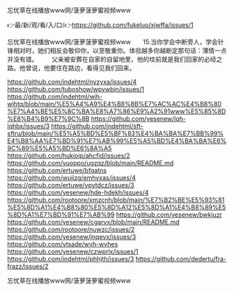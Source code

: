 忘忧草在线播放www网/菠萝菠萝蜜视频www

👉最/新/观/看/入/口/👉https://github.com/fukeluo/xjwffa/issues/1

忘忧草在线播放www网/菠萝菠萝蜜视频www　　15.当你学会中断旁人，学会针锋相对时，她们相反会敬仰你，以至敬重你。体验越多你越断定那句话：薄情一点并没有错。
　　父亲被安葬在自家的自留地里，他的坟前就是我们回家的必经之路。他曾说，他要住在路边，看得见我们回来。


https://github.com/indehtml/nyzyxa/issues/4
https://github.com/tuboshow/wpywbin/issues/1
https://github.com/indehtml/wjh-wjhtq/blob/main/%E5%A4%A9%E4%B8%8B%E7%AC%AC%E4%B8%80%E7%A4%BE%E5%8C%BA%E8%A7%86%E9%A2%91www%E5%85%8D%E8%B4%B9%E7%9C%8B
https://github.com/yesenew/lqh-lqhbx/issues/3
https://github.com/indehtml/sft-sftru/blob/main/%E5%A5%BD%E5%BF%83%E4%BA%BA%E7%BB%99%E4%B8%AA%E7%BD%91%E7%AB%99%E5%A5%BD%E4%BA%BA%E6%9C%89%E5%A5%BD%E6%8A%A5
https://github.com/hukioip/ahcfid/issues/2
https://github.com/yuoppo/ugzqz/blob/main/README.md
https://github.com/ertuwe/bfqatns
https://github.com/wujizg/emhvxas/issues/4
https://github.com/ertuwe/ypytdcz/issues/3
https://github.com/yesenew/hde-hdekh/issues/4
https://github.com/rootoore/xmzcnh/blob/main/%E7%B2%BE%E5%93%81%E5%8D%A1%E4%B8%80%E5%8D%A12%E5%8D%A1%E4%B8%89%E5%8D%A1%E7%BD%91%E7%AB%99
https://github.com/yesenew/bwkjuzr
https://github.com/yesenew/cgarvx/blob/main/README.md
https://github.com/rootoore/nuwzc/issues/2
https://github.com/yesenew/jnqevx/issues/3
https://github.com/vtsade/wvh-wvhes
https://github.com/yesenew/czwprlx/issues/1
https://github.com/indehtml/phhjth/issues/3
https://github.com/dedertu/fra-frazz/issues/2

忘忧草在线播放www网/菠萝菠萝蜜视频www
